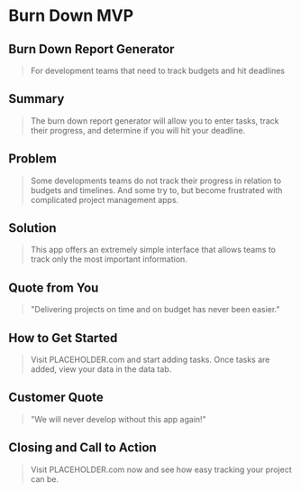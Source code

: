 # Burn Down MVP #

## Burn Down Report Generator ##
  > For development teams that need to track budgets and hit deadlines

## Summary ##
  > The burn down report generator will allow you to enter tasks, track their progress, and determine if you will hit your deadline.

## Problem ##
  > Some developments teams do not track their progress in relation to budgets and timelines. And some try to, but become frustrated with complicated project management apps.

## Solution ##
  > This app offers an extremely simple interface that allows teams to track only the most important information.

## Quote from You ##
  > "Delivering projects on time and on budget has never been easier."

## How to Get Started ##
  > Visit PLACEHOLDER.com and start adding tasks. Once tasks are added, view your data in the data tab.

## Customer Quote ##
  > "We will never develop without this app again!"

## Closing and Call to Action ##
  > Visit PLACEHOLDER.com now and see how easy tracking your project can be.
